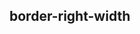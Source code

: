 ## border-right-width


<!-- CSSJSON.border-right-width.description -->

<!-- CSSJSON.border-right-width.syntax -->

<!-- CSSJSON.border-right-width.values -->

<!-- CSSJSON.border-right-width.defaultValue -->

<!-- CSSJSON.border-right-width.unixTags -->

<!-- CSSJSON.border-right-width.compatibility -->

<!-- CSSJSON.border-right-width.reference -->